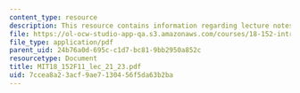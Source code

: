 ```yaml
---
content_type: resource
description: This resource contains information regarding lecture notes.
file: https://ol-ocw-studio-app-qa.s3.amazonaws.com/courses/18-152-introduction-to-partial-differential-equations-fall-2011/7ccea8a23acf9ae7130456f5da63b2ba_MIT18_152F11_lec_21_23.pdf
file_type: application/pdf
parent_uid: 24b76a0d-695c-c1d7-bc81-9bb2950a852c
resourcetype: Document
title: MIT18_152F11_lec_21_23.pdf
uid: 7ccea8a2-3acf-9ae7-1304-56f5da63b2ba
---
```

